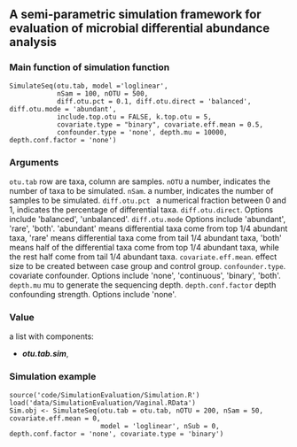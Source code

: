 ## A semi-parametric simulation framework for evaluation of microbial differential abundance analysis

### Main function of simulation function
```
SimulateSeq(otu.tab, model ='loglinear',
            nSam = 100, nOTU = 500, 
            diff.otu.pct = 0.1, diff.otu.direct = 'balanced', diff.otu.mode = 'abundant',
            include.top.otu = FALSE, k.top.otu = 5, 
            covariate.type = "binary", covariate.eff.mean = 0.5, 
            confounder.type = 'none', depth.mu = 10000, depth.conf.factor = 'none')
```

### Arguments
`otu.tab`  row are taxa, column are samples.
`nOTU`  a number, indicates the number of taxa to be simulated.
`nSam`. a number, indicates the number of samples to be simulated.
`diff.otu.pct `  a numerical fraction between 0 and 1, indicates the percentage of differential taxa.
`diff.otu.direct`. Options include 'balanced', 'unbalanced'.
`diff.otu.mode`   Options include 'abundant', 'rare', 'both'. 'abundant' means differential taxa come from top 1/4 abundant taxa, 'rare' means differential taxa come from tail 1/4 abundant taxa, 'both' means half of the differential taxa come from top 1/4 abundant taxa, while the rest half come from tail 1/4 abundant taxa.
`covariate.eff.mean`. effect size to be created between case group and control group. 
`confounder.type`. covariate confounder. Options include 'none',  'continuous', 'binary', 'both'. 
`depth.mu`  mu to generate the sequencing depth.
`depth.conf.factor`  depth confounding strength. Options include 'none'.

### Value 
a list with components:
- ***otu.tab.sim***, 


### Simulation example
```
source('code/SimulationEvaluation/Simulation.R')
load('data/SimulationEvaluation/Vaginal.RData')
Sim.obj <- SimulateSeq(otu.tab = otu.tab, nOTU = 200, nSam = 50, covariate.eff.mean = 0, 
                       model = 'loglinear', nSub = 0, depth.conf.factor = 'none', covariate.type = 'binary')
```



